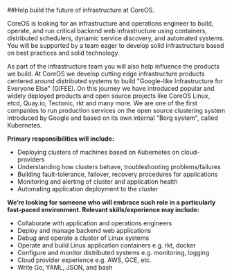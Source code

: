 ##Help build the future of infrastructure at CoreOS.


CoreOS is looking for an infrastructure and operations engineer to build, operate, and run critical backend web infrastructure using containers, distributed schedulers, dynamic service discovery, and automated systems. You will be supported by a team eager to develop solid infrastructure based on best practices and solid technology.


As part of the infrastructure team you will also help influence the products we build. At CoreOS we develop cutting edge infrastructure products centered around distributed systems to build "Google-like Infrastructure for Everyone Else" (GIFEE). On this journey we have introduced popular and widely deployed products and open source projects like CoreOS Linux, etcd, Quay.io, Tectonic, rkt and many more. We are one of the first companies to run production services on the open source clustering system introduced by Google and based on its own internal "Borg system", called Kubernetes.

**Primary responsibilities will include:**


* Deploying clusters of machines based on Kubernetes on cloud-providers
* Understanding how clusters behave, troubleshooting problems/failures
* Building fault-tolerance, failover, recovery procedures for applications
* Monitoring and alerting of cluster and application health
* Automating application deployment to the cluster

**We’re looking for someone who will embrace such role in a particularly fast-paced environment. Relevant skills/experience may include:**

* Collaborate with application and operations engineers
* Deploy and manage backend web applications
* Debug and operate a cluster of Linux systems
* Operate and build Linux application containers e.g. rkt, docker
* Configure and monitor distributed systems e.g. monitoring, logging
* Cloud provider experience e.g. AWS, GCE, etc.
* Write Go, YAML, JSON, and bash

